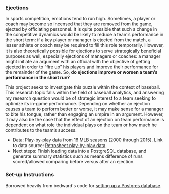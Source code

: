 ### Ejections

In sports competition, emotions tend to run high. Sometimes, a player or coach may become so incensed that they are removed from the game, ejected by officiating personnel. It is quite possible that such a change in the competitive dynamics would be likely to reduce a team’s performance in the short term: if a key player or manager is ejected from the match, a lesser athlete or coach may be required to fill this role temporarily. However, it is also theoretically possible for ejections to serve strategically beneficial purposes as well, especially ejections of managers or coaches: a manager might initiate an argument with an official with the objective of getting ejected in order to “fire up” his players and improve their performance for the remainder of the game. So, **do ejections improve or worsen a team’s performance in the short run?**

This project seeks to investigate this puzzle within the context of baseball. This research topic falls within the field of baseball analytics, and answering my research question would be of strategic interest to a team seeking to optimize its in-game performance. Depending on whether an ejection causes a team to perform better or worse, it may make sense for a manager to bite his tongue, rather than engaging an umpire in an argument. However, it may also be the case that the effect of an ejection on team performance is dependent on what role the individual plays on the team or how much he contributes to the team’s success. 

* Data: Play-by-play data from 16 MLB seasons (2000 through 2015). Link to data source: [Retrosheet play-by-play data](http://www.retrosheet.org/eventfile.htm#5). 
* Next steps: Finish loading data into a PostgreSQL database, and generate summary statistics such as means difference of runs scored/allowed comparing before versus after an ejection.

### Set-up Instructions

Borrowed heavily from bedward's code for [setting up a Postgres database](https://github.com/yontartu/baseball_analysis/tree/master/retrosheet).

